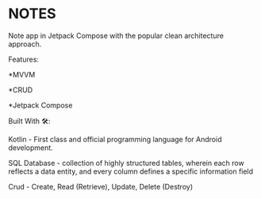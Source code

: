 # NOTES

Note app in Jetpack Compose with the popular clean architecture approach.

Features:

*MVVM 

*CRUD

*Jetpack Compose

Built With 🛠:

Kotlin - First class and official programming language for Android development.

SQL Database -  collection of highly structured tables, wherein each row reflects a data entity, and every column defines a specific information field

Crud -  Create, Read (Retrieve), Update, Delete (Destroy)
